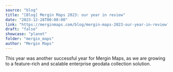 ```yaml
---
source: "blog"
title: "[Blog] Mergin Maps 2023: our year in review"
date: "2023-12-28T00:00:00"
link: "https://merginmaps.com/blog/mergin-maps-2023-our-year-in-review?utm_source=qgis"
draft: "false"
showcase: "planet"
folder: "mergin_maps"
author: "Mergin Maps"
---
```


This year was another successful year for Mergin Maps, as we are growing to a feature-rich and scalable enterprise geodata collection solution.
